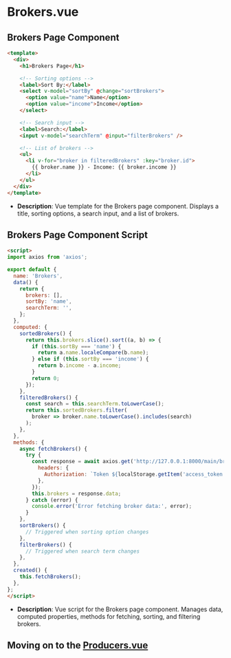 # Brokers.vue

## Brokers Page Component

```html
<template>
  <div>
    <h1>Brokers Page</h1>

    <!-- Sorting options -->
    <label>Sort By:</label>
    <select v-model="sortBy" @change="sortBrokers">
      <option value="name">Name</option>
      <option value="income">Income</option>
    </select>

    <!-- Search input -->
    <label>Search:</label>
    <input v-model="searchTerm" @input="filterBrokers" />

    <!-- List of brokers -->
    <ul>
      <li v-for="broker in filteredBrokers" :key="broker.id">
        {{ broker.name }} - Income: {{ broker.income }}
      </li>
    </ul>
  </div>
</template>
```

- **Description**: Vue template for the Brokers page component. Displays a title, sorting options, a search input, and a list of brokers.

## Brokers Page Component Script

```html
<script>
import axios from 'axios';

export default {
  name: 'Brokers',
  data() {
    return {
      brokers: [],
      sortBy: 'name',
      searchTerm: '',
    };
  },
  computed: {
    sortedBrokers() {
      return this.brokers.slice().sort((a, b) => {
        if (this.sortBy === 'name') {
          return a.name.localeCompare(b.name);
        } else if (this.sortBy === 'income') {
          return b.income - a.income;
        }
        return 0;
      });
    },
    filteredBrokers() {
      const search = this.searchTerm.toLowerCase();
      return this.sortedBrokers.filter(
        broker => broker.name.toLowerCase().includes(search)
      );
    },
  },
  methods: {
    async fetchBrokers() {
      try {
        const response = await axios.get('http://127.0.0.1:8000/main/brokers/', {
          headers: {
            Authorization: `Token ${localStorage.getItem('access_token')}`,
          },
        });
        this.brokers = response.data;
      } catch (error) {
        console.error('Error fetching broker data:', error);
      }
    },
    sortBrokers() {
      // Triggered when sorting option changes
    },
    filterBrokers() {
      // Triggered when search term changes
    },
  },
  created() {
    this.fetchBrokers();
  },
};
</script>
```

- **Description**: Vue script for the Brokers page component. Manages data, computed properties, methods for fetching, sorting, and filtering brokers.

## Moving on to the [Producers.vue](producers.md)